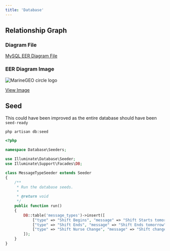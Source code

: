 ```yaml
---
title: 'Database'
---
```



## Relationship Graph

### Diagram File
[MySQL EER Diagram File](../../../../db_mysql_relations_careman.mwb)

### EER Diagram Image
![MarineGEO circle logo](../../../../db_relations.svg "MarineGEO logo")

<a href="../../../../db_relations.svg" target="_blank">View Image</a>

## Seed   
This could have been improved as the entire database should have been `seed-ready`
```shell
php artisan db:seed
```

```php
<?php

namespace Database\Seeders;

use Illuminate\Database\Seeder;
use Illuminate\Support\Facades\DB;

class MessageTypeSeeder extends Seeder
{
    /**
     * Run the database seeds.
     *
     * @return void
     */
    public function run()
    {
        DB::table('message_types')->insert([
            ["type" => "Shift Begins", "message" => "Shift Starts tomorrow"],
            ["type" => "Shift Ends", "message" => "Shift Ends tomorrow"],
            ["type" => "Shift Nurse Change", "message" => "Shift change Nurse"],
        ]);
    }
}

```